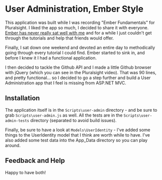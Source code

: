 # User Administration, Ember Style

This application was built while I was recording "Ember Fundamentals" for Pluralsight. I liked the app so much, I decided to share it with everyone. [Ember has never really sat well with me](http://www.wekeroad.com/2013/03/06/ember-confuses-me/) and for a while I just couldn't get through the tutorials and help that friends would offer.

Finally, I sat down one weekend and devoted an entire day to methodically going through every tutorial I could find. Ember started to sink in, and before I knew it I had a functional application.

I then decided to tackle the Github API and I made a little Github browser with jQuery (which you can see in the Pluralsight video). That was 90 lines, and pretty functional... so I decided to go a step further and build a User Administration app that I feel is missing from ASP.NET MVC.

## Installation

The application itself is in the `Scripts\user-admin` directory - and be sure to grab `Scripts\user-admin.js` as well. All the tests are in the `Scripts\user-admin-tests` directory (separated to avoid build issues). 

Finally, be sure to have a look at `Models\UserIdentity` - I've added some things to the UserIdentity model that I think are worth while to have. I've also added some test data into the App_Data directory so you can play around.

## Feedback and Help

Happy to have both! 
